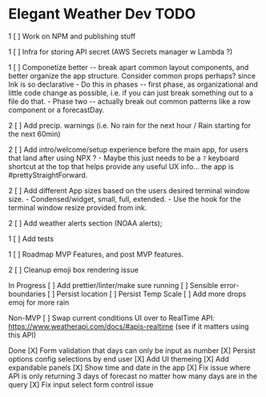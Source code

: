 # Elegant Weather Dev TODO
1 [ ] Work on NPM and publishing stuff

1 [ ] Infra for storing API secret (AWS Secrets manager w Lambda ?)

1 [ ] Componetize better -- break apart common layout components, and better organize the app structure. Consider common props perhaps? since Ink is so declarative
    - Do this in phases -- first phase, as organizational and little code change as possible, i.e. if you can just break something out to a file do that.
    - Phase two -- actually break out common patterns like a row component or a forecastDay.

2 [ ] Add precip. warnings (i.e. No rain for the next hour / Rain starting for the next 60min)

2 [ ] Add intro/welcome/setup experience before the main app, for users that land after using NPX ? 
    - Maybe this just needs to be a `?` keyboard shortcut at the top that helps provide any useful UX info... the app is #prettyStraightForward.

2 [ ] Add different App sizes based on the users desired terminal window size.
    - Condensed/widget, small, full, extended.
    - Use the hook for the terminal window resize provided from ink.

2 [ ] Add weather alerts section (NOAA alerts);

1 [ ] Add tests


1 [ ] Roadmap MVP Features, and post MVP features.

2 [ ] Cleanup emoji box rendering issue


In Progress
[ ] Add prettier/linter/make sure running
[ ] Sensible error-boundaries
[ ] Persist location
[ ] Persist Temp Scale
[ ] Add more drops emoj for more rain

Non-MVP
[ ] Swap current conditions UI over to RealTime API: https://www.weatherapi.com/docs/#apis-realtime (see if it matters using this API)

Done
[X] Form validation that days can only be input as number
[X] Persist options config selections by end user
[X] Add UI themeing
[X] Add expandable panels
[X] Show time and date in the app
[X] Fix issue where API is only returning 3 days of forecast no matter how many days are in the query
[X] Fix input select form control issue
